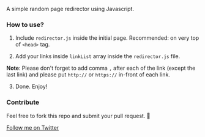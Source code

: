 A simple random page redirector using Javascript.

### How to use?

1) Include `redirector.js` inside the initial page. Recommended: on very top of `<head>` tag.

2) Add your links inside `linkList` array inside the `redirector.js` file.

**Note**: Please don't forget to add comma `,` after each of the link (except the last link) and please put `http://` or `https://` in-front of each link.

3) Done. Enjoy!

### Contribute

Feel free to fork this repo and submit your pull request. :muscle:

[Follow me on Twitter](http://twitter.com/zulhhandyplast)
